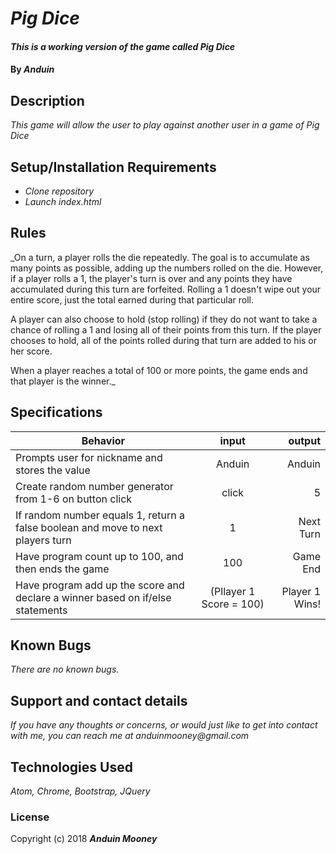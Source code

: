 # _Pig Dice_

#### _This is a working version of the game called Pig Dice_

#### By _**Anduin**_

## Description

_This game will allow the user to play against another user in a game of Pig Dice_

## Setup/Installation Requirements

* _Clone repository_
* _Launch index.html_

## Rules

_On a turn, a player rolls the die repeatedly. The goal is to accumulate as many points as possible, adding up the numbers rolled on the die. However, if a player rolls a 1, the player's turn is over and any points they have accumulated during this turn are forfeited. Rolling a 1 doesn't wipe out your entire score, just the total earned during that particular roll.

A player can also choose to hold (stop rolling) if they do not want to take a chance of rolling a 1 and losing all of their points from this turn. If the player chooses to hold, all of the points rolled during that turn are added to his or her score.

When a player reaches a total of 100 or more points, the game ends and that player is the winner._


## Specifications
| Behavior        | input          | output  |
| ------------- |:-------------:| -----:|
| Prompts user for nickname and stores the value | Anduin | Anduin |
| Create random number generator from 1-6 on button click | click | 5 |
| If random number equals 1, return a false boolean and move to next players turn | 1 | Next Turn |
| Have program count up to 100, and then ends the game | 100 | Game End |
| Have program add up the score and declare a winner based on if/else statements | (Pllayer 1 Score = 100) | Player 1 Wins! |

## Known Bugs

_There are no known bugs._

## Support and contact details

_If you have any thoughts or concerns, or would just like to get into contact with me, you can reach me at anduinmooney@gmail.com_

## Technologies Used

_Atom, Chrome, Bootstrap, JQuery_

### License


Copyright (c) 2018 **_Anduin Mooney_**
